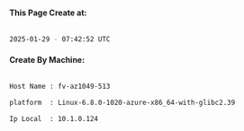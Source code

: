 
   
#### This Page Create at:

```bash

2025-01-29 - 07:42:52 UTC

```

#### Create By Machine:

```bash

Host Name : fv-az1049-513

platform  : Linux-6.8.0-1020-azure-x86_64-with-glibc2.39

Ip Local  : 10.1.0.124

```

